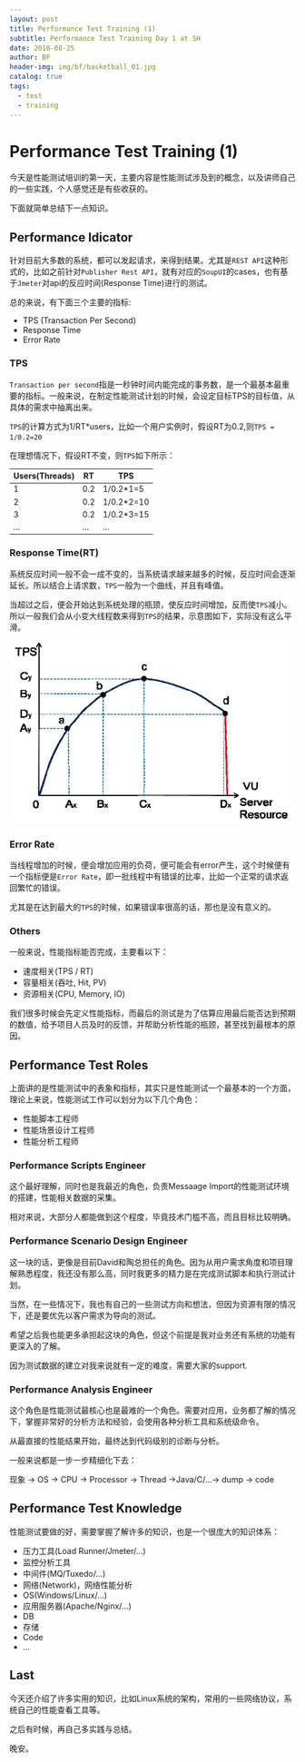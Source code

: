 ```yaml
---
layout: post
title: Performance Test Training (1)
subtitle: Performance Test Training Day 1 at SH
date: 2018-08-25
author: BF
header-img: img/bf/basketball_01.jpg
catalog: true
tags:
  - test
  - training
---
```


# Performance Test Training (1)

今天是性能测试培训的第一天，主要内容是性能测试涉及到的概念，以及讲师自己的一些实践，个人感觉还是有些收获的。

下面就简单总结下一点知识。

## Performance Idicator

针对目前大多数的系统，都可以发起请求，来得到结果。尤其是`REST API`这种形式的，比如之前针对`Publisher Rest API`，就有对应的`SoupUI`的cases，也有基于`Jmeter`对api的反应时间(Response Time)进行的测试。

总的来说，有下面三个主要的指标:

* TPS (Transaction Per Second)
* Response Time
* Error Rate

### TPS

`Transaction per second`指是一秒钟时间内能完成的事务数，是一个最基本最重要的指标。一般来说，在制定性能测试计划的时候，会设定目标TPS的目标值，从具体的需求中抽离出来。

`TPS`的计算方式为1/RT*users，比如一个用户实例时，假设RT为0.2,则`TPS = 1/0.2=20`

在理想情况下，假设RT不变，则`TPS`如下所示：

| Users(Threads) | RT  | TPS        |
| -------------- | --- | ---------- |
| 1              | 0.2 | 1/0.2*1=5  |
| 2              | 0.2 | 1/0.2*2=10 |
| 3              | 0.2 | 1/0.2*3=15 |
| ...            | ... | ...        |

### Response Time(RT)

系统反应时间一般不会一成不变的，当系统请求越来越多的时候，反应时间会逐渐延长。所以结合上请求数，`TPS`一般为一个曲线，并且有峰值。

当超过之后，便会开始达到系统处理的瓶颈，使反应时间增加，反而使`TPS`减小。所以一般我们会从小变大线程数来得到`TPS`的结果，示意图如下，实际没有这么平滑。

![TPS](/img/post/2018-08-25-PerfTestTraining-TPS.jpg)

### Error Rate

当线程增加的时候，便会增加应用的负荷，便可能会有error产生，这个时候便有一个指标便是`Error Rate`，即一批线程中有错误的比率，比如一个正常的请求返回繁忙的错误。

尤其是在达到最大的`TPS`的时候，如果错误率很高的话，那也是没有意义的。

### Others

一般来说，性能指标能否完成，主要看以下：

* 速度相关(TPS / RT)
* 容量相关(吞吐, Hit, PV)
* 资源相关(CPU, Memory, IO)

我们很多时候会先定义性能指标，而最后的测试是为了估算应用最后能否达到预期的数值，给予项目人员及时的反馈，并帮助分析性能的瓶颈，甚至找到最根本的原因。

## Performance Test Roles

上面讲的是性能测试中的表象和指标，其实只是性能测试一个最基本的一个方面，理论上来说，性能测试工作可以划分为以下几个角色：

* 性能脚本工程师
* 性能场景设计工程师
* 性能分析工程师

### Performance Scripts Engineer

这个最好理解，同时也是我最近的角色，负责Messaage Import的性能测试环境的搭建，性能相关数据的采集。

相对来说，大部分人都能做到这个程度，毕竟技术门槛不高，而且目标比较明确。

### Performance Scenario Design Engineer

这一块的话，更像是目前David和陶总担任的角色。因为从用户需求角度和项目理解熟悉程度，我还没有那么高，同时我更多的精力是在完成测试脚本和执行测试计划。

当然，在一些情况下，我也有自己的一些测试方向和想法，但因为资源有限的情况下，还是要优先以客户需求为导向的测试。

希望之后我也能更多承担起这块的角色，但这个前提是我对业务还有系统的功能有更深入的了解。

因为测试数据的建立对我来说就有一定的难度，需要大家的support.

### Performance Analysis Engineer

这个角色是性能测试最核心也是最难的一个角色。需要对应用，业务都了解的情况下，掌握非常好的分析方法和经验，会使用各种分析工具和系统级命令。

从最直接的性能结果开始，最终达到代码级别的诊断与分析。

一般来说都是一步一步精细化下去：

现象 -> OS -> CPU -> Processor -> Thread ->Java/C/...-> dump -> code

## Performance Test Knowledge

性能测试要做的好，需要掌握了解许多的知识，也是一个很庞大的知识体系：

* 压力工具(Load Runner/Jmeter/...)
* 监控分析工具
* 中间件(MQ/Tuxedo/...)
* 网络(Network)，网络性能分析
* OS(Windows/Linux/...)
* 应用服务器(Apache/Nginx/...)
* DB
* 存储
* Code
* ...

## Last

今天还介绍了许多实用的知识，比如Linux系统的架构，常用的一些网络协议，系统自己的性能查看工具等。

之后有时候，再自己多实践与总结。

晚安。